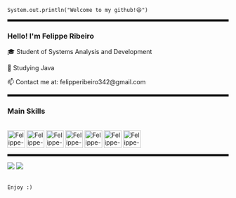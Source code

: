 

  `System.out.println("Welcome to my github!😆")`

<hr style="border: 2px solid;">




### Hello! I'm Felippe Ribeiro

<p>🎓 Student of Systems Analysis and Development</p>
<p>📙 Studying Java</p>
<p>📫 Contact me at: felipperibeiro342@gmail.com</p>

<hr style="border: 2px solid;">

### Main Skills

<div style="display: inline_block"><br>
  <img align="center" alt="Felippe-Js" height="40" width="40" src="https://skillicons.dev/icons?i=javascript">
  <img align="center" alt="Felippe-Ts" height="40" width="40" src="https://skillicons.dev/icons?i=typescript">
  <img align="center" alt="Felippe-HTML" height="40" width="40" src="https://skillicons.dev/icons?i=html">
  <img align="center" alt="Felippe-CSS" height="40" width="40" src="https://skillicons.dev/icons?i=css">
  <img align="center" alt="Felippe-Java" height="40" width="40" src="https://skillicons.dev/icons?i=java">
  <img align="center" alt="Felippe-PHP" height="40" width="40" src="https://skillicons.dev/icons?i=php">
  <img align="center" alt="Felippe-MySQL" height="40" width="40" src="https://skillicons.dev/icons?i=mysql">
</div>

<hr style="border: 2px solid;">

<div> 
  <a href="https://www.instagram.com/ri.beiroo/" target="_blank"><img src="https://img.shields.io/badge/-Instagram-%23E4405F?style=for-the-badge&logo=instagram&logoColor=white" target="_blank"></a>
  <a href="https://www.linkedin.com/in/felippe-ribeiro-8b9894255/" target="_blank"><img src="https://img.shields.io/badge/-LinkedIn-%230077B5?style=for-the-badge&logo=linkedin&logoColor=white" target="_blank"></a> 
</div>

<br>

`Enjoy :)`

</div>
